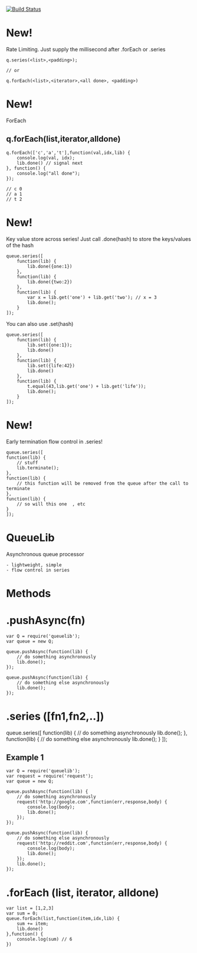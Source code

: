 [![Build Status](https://travis-ci.org/rook2pawn/node-queuelib.svg?branch=master)](https://travis-ci.org/rook2pawn/node-queuelib)

New!
===
Rate Limiting. Just supply the millisecond after .forEach or .series

    q.series(<list>,<padding>);

    // or

    q.forEach(<list>,<iterator>,<all done>, <padding>)


New!
==== 
ForEach

q.forEach(list,iterator,alldone)
--------------------------------------------------

    q.forEach(['c','a','t'],function(val,idx,lib) {
        console.log(val, idx);
        lib.done() // signal next
    }, function() {
        console.log("all done");
    });

    // c 0
    // a 1 
    // t 2


New!
====
Key value store across series! Just call .done(hash) to store the keys/values of the hash

    queue.series([
        function(lib) {
            lib.done({one:1})
        },
        function(lib) {
            lib.done({two:2})
        },
        function(lib) {
            var x = lib.get('one') + lib.get('two'); // x = 3
            lib.done();
        }
    ]);


You can also use .set(hash)

    queue.series([
        function(lib) {
            lib.set({one:1});
            lib.done()
        },
        function(lib) {
            lib.set({life:42})
            lib.done()
        },
        function(lib) {
            t.equal(43,lib.get('one') + lib.get('life'));
            lib.done();
        }
    ]);


New!
====
Early termination flow control in .series! 
        
    queue.series([
    function(lib) {
        // stuff
        lib.terminate();
    },
    function(lib) {
        // this function will be removed from the queue after the call to terminate
    },
    function(lib) {
        // so will this one  , etc
    }
    ]);


QueueLib
========

Asynchronous queue processor

    - lightweight, simple
    - flow control in series


Methods
=======

.pushAsync(fn)
==============

    var Q = require('queuelib');
    var queue = new Q;
    
    queue.pushAsync(function(lib) {
        // do something asynchronously
        lib.done();
    });
    
    queue.pushAsync(function(lib) {
        // do something else asynchronously
        lib.done();
    });

.series ([fn1,fn2,..])
======================

queue.series([
    function(lib) {
        // do something asynchronously
        lib.done();
    },
    function(lib) {
        // do something else asynchronously
        lib.done();
    }
]);


Example 1
---------


    var Q = require('queuelib');
    var request = require('request');
    var queue = new Q;
    
    queue.pushAsync(function(lib) {
        // do something asynchronously
        request('http://google.com',function(err,response,body) {
            console.log(body);
            lib.done();
        });
    });
    
    queue.pushAsync(function(lib) {
        // do something else asynchronously
        request('http://reddit.com',function(err,response,body) {
            console.log(body);
            lib.done();
        });
        lib.done();
    });


.forEach (list, iterator, alldone) 
==================================

    var list = [1,2,3]
    var sum = 0;
    queue.forEach(list,function(item,idx,lib) {
        sum += item;
        lib.done()
    },function() {
        console.log(sum) // 6
    })

